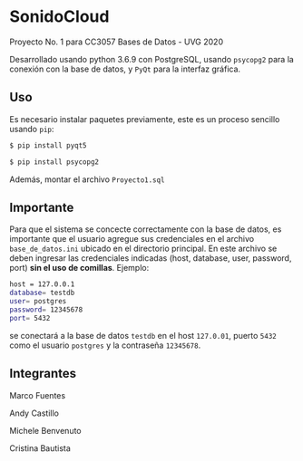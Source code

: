 # SonidoCloud

Proyecto No. 1 para CC3057 Bases de Datos - UVG 2020

Desarrollado usando python 3.6.9 con PostgreSQL, usando ```psycopg2``` para la conexión con la base de datos, y ```PyQt``` para la interfaz gráfica.

## Uso

Es necesario instalar paquetes previamente, este es un proceso sencillo usando ```pip```:

```bash
$ pip install pyqt5
```
```bash
$ pip install psycopg2
```

Además, montar el archivo ```Proyecto1.sql```

## Importante

Para que el sistema se concecte correctamente con la base de datos, es importante que el usuario agregue sus credenciales en el archivo ```base_de_datos.ini``` ubicado en el directorio principal. En este archivo se deben ingresar las credenciales indicadas (host, database, user, password, port) **sin el uso de comillas**. Ejemplo:
``` bash
host = 127.0.0.1
database= testdb
user= postgres
password= 12345678
port= 5432
```
se conectará a la base de datos ```testdb``` en el host ```127.0.01```, puerto ```5432``` como el usuario ```postgres``` y la contraseña ```12345678```.

## Integrantes

Marco Fuentes

Andy Castillo

Michele Benvenuto

Cristina Bautista
